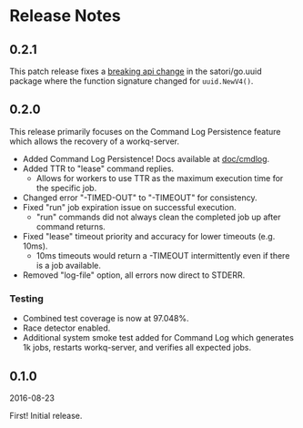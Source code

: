 # Release Notes

## 0.2.1

This patch release fixes a [breaking api change](https://github.com/satori/go.uuid/commit/0ef6afb2f6cdd6cdaeee3885a95099c63f18fc8c) in the satori/go.uuid package where the function signature changed for `uuid.NewV4()`.

## 0.2.0

This release primarily focuses on the Command Log Persistence feature which allows the recovery of a workq-server.

* Added Command Log Persistence! Docs available at [doc/cmdlog](doc/cmdlog.md).
* Added TTR to "lease" command replies.
    * Allows for workers to use TTR as the maximum execution time for the specific job.
* Changed error "-TIMED-OUT" to "-TIMEOUT" for consistency.
* Fixed "run" job expiration issue on successful execution.
    * "run" commands did not always clean the completed job up after command returns.
* Fixed "lease" timeout priority and accuracy for lower timeouts (e.g. 10ms).
    * 10ms timeouts would return a -TIMEOUT intermittently even if there is a job available.
* Removed "log-file" option, all errors now direct to STDERR.

### Testing

* Combined test coverage is now at 97.048%.
* Race detector enabled.
* Additional system smoke test added for Command Log which generates 1k jobs, restarts workq-server, and verifies all expected jobs.

## 0.1.0

2016-08-23

First! Initial release.
